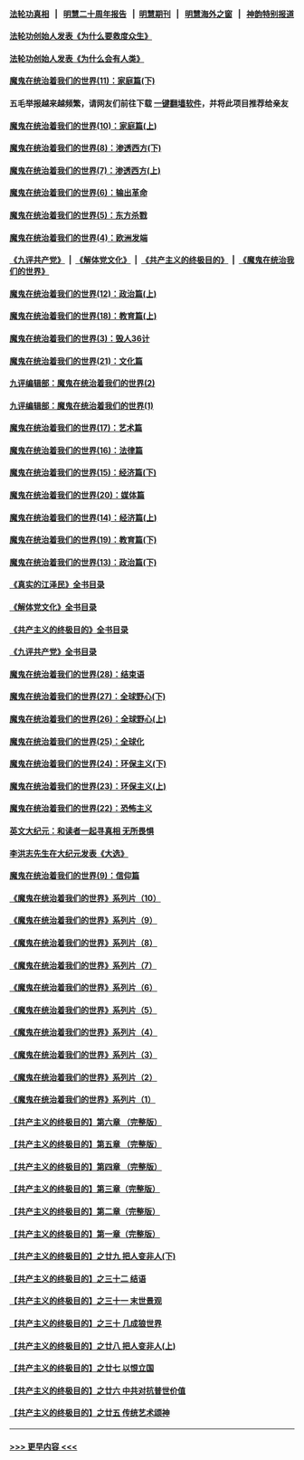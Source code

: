 #### [法轮功真相](https://github.com/gfw-breaker/truth/blob/master/README.md?t=0) &nbsp;&nbsp;|&nbsp;&nbsp; [明慧二十周年报告](https://github.com/gfw-breaker/mh-reports/blob/master/README.md?t=0) &nbsp;&nbsp;|&nbsp;&nbsp;[明慧期刊](https://github.com/gfw-breaker/mh-qikan) &nbsp;&nbsp;|&nbsp;&nbsp; [明慧海外之窗](https://github.com/gfw-breaker/mh-news/blob/master/README.md?t=0) &nbsp;&nbsp;|&nbsp;&nbsp; [神韵特别报道](https://github.com/gfw-breaker/mh-news/blob/master/shenyun.md?t=0)
#### [法轮功创始人发表《为什么要救度众生》](../pages/nsc422/n13975246.md?t=05040043) 
#### [法轮功创始人发表《为什么会有人类》](../pages/nsc422/n13912117.md?t=05040043) 
#### [魔鬼在统治着我们的世界(11)：家庭篇(下)](../pages/nsc422/n10440961.md?t=05040043) 
#### 五毛举报越来越频繁，请网友们前往下载 [一键翻墙软件](https://github.com/gfw-breaker/ssr-accounts)，并将此项目推荐给亲友
#### [魔鬼在统治着我们的世界(10)：家庭篇(上)](../pages/nsc422/n10435448.md?t=05040043) 
#### [魔鬼在统治着我们的世界(8)：渗透西方(下)](../pages/nsc422/n10429603.md?t=05040043) 
#### [魔鬼在统治着我们的世界(7)：渗透西方(上)](../pages/nsc422/n10426013.md?t=05040043) 
#### [魔鬼在统治着我们的世界(6)：输出革命](../pages/nsc422/n10421536.md?t=05040043) 
#### [魔鬼在统治着我们的世界(5)：东方杀戮](../pages/nsc422/n10417707.md?t=05040043) 
#### [魔鬼在统治着我们的世界(4)：欧洲发端](../pages/nsc422/n10414890.md?t=05040043) 
#### [《九评共产党》](https://github.com/begood0513/9ping.md/blob/master/README.md) &nbsp;|&nbsp; [《解体党文化》](../../../../jtdwh.md/blob/master/README.md)  &nbsp;|&nbsp; [《共产主义的终极目的》](../../../../gczydzjmd.md/blob/master/README.md) &nbsp;|&nbsp; [《魔鬼在统治我们的世界》](../../../../mgztzwmdsj.md/blob/master/README.md) 
#### [魔鬼在统治着我们的世界(12)：政治篇(上)](../pages/nsc422/n10444576.md?t=05040043) 
#### [魔鬼在统治着我们的世界(18)：教育篇(上)](../pages/nsc422/n10526970.md?t=05040043) 
#### [魔鬼在统治着我们的世界(3)：毁人36计](../pages/nsc422/n10411583.md?t=05040043) 
#### [魔鬼在统治着我们的世界(21)：文化篇](../pages/nsc422/n10597706.md?t=05040043) 
#### [九评编辑部：魔鬼在统治着我们的世界(2)](../pages/nsc422/n10410036.md?t=05040043) 
#### [九评编辑部：魔鬼在统治着我们的世界(1)](../pages/nsc422/n10406825.md?t=05040043) 
#### [魔鬼在统治着我们的世界(17)：艺术篇](../pages/nsc422/n10499093.md?t=05040043) 
#### [魔鬼在统治着我们的世界(16)：法律篇](../pages/nsc422/n10485969.md?t=05040043) 
#### [魔鬼在统治着我们的世界(15)：经济篇(下)](../pages/nsc422/n10469975.md?t=05040043) 
#### [魔鬼在统治着我们的世界(20)：媒体篇](../pages/nsc422/n10586579.md?t=05040043) 
#### [魔鬼在统治着我们的世界(14)：经济篇(上)](../pages/nsc422/n10457370.md?t=05040043) 
#### [魔鬼在统治着我们的世界(19)：教育篇(下)](../pages/nsc422/n10564808.md?t=05040043) 
#### [魔鬼在统治着我们的世界(13)：政治篇(下)](../pages/nsc422/n10448270.md?t=05040043) 
#### [《真实的江泽民》全书目录](../pages/nsc422/n13721399.md?t=05040043) 
#### [《解体党文化》全书目录](../pages/nsc422/n13721157.md?t=05040043) 
#### [《共产主义的终极目的》全书目录](../pages/nsc422/n13721048.md?t=05040043) 
#### [《九评共产党》全书目录](../pages/nsc422/n13708085.md?t=05040043) 
#### [魔鬼在统治着我们的世界(28)：结束语](../pages/nsc422/n10936246.md?t=05040043) 
#### [魔鬼在统治着我们的世界(27)：全球野心(下)](../pages/nsc422/n10928319.md?t=05040043) 
#### [魔鬼在统治着我们的世界(26)：全球野心(上)](../pages/nsc422/n10900318.md?t=05040043) 
#### [魔鬼在统治着我们的世界(25)：全球化](../pages/nsc422/n10788205.md?t=05040043) 
#### [魔鬼在统治着我们的世界(24)：环保主义(下)](../pages/nsc422/n10695307.md?t=05040043) 
#### [魔鬼在统治着我们的世界(23)：环保主义(上)](../pages/nsc422/n10688613.md?t=05040043) 
#### [魔鬼在统治着我们的世界(22)：恐怖主义](../pages/nsc422/n10614727.md?t=05040043) 
#### [英文大纪元：和读者一起寻真相 无所畏惧](../pages/nsc422/n12542027.md?t=05040043) 
#### [李洪志先生在大纪元发表《大选》](../pages/nsc422/n12534746.md?t=05040043) 
#### [魔鬼在统治着我们的世界(9)：信仰篇](../pages/nsc422/n10432159.md?t=05040043) 
#### [《魔鬼在统治着我们的世界》系列片（10）](../pages/nsc422/n12292670.md?t=05040043) 
#### [《魔鬼在统治着我们的世界》系列片（9）](../pages/nsc422/n12290859.md?t=05040043) 
#### [《魔鬼在统治着我们的世界》系列片（8）](../pages/nsc422/n12287445.md?t=05040043) 
#### [《魔鬼在统治着我们的世界》系列片（7）](../pages/nsc422/n12283425.md?t=05040043) 
#### [《魔鬼在统治着我们的世界》系列片（6）](../pages/nsc422/n12282314.md?t=05040043) 
#### [《魔鬼在统治着我们的世界》系列片（5）](../pages/nsc422/n12281419.md?t=05040043) 
#### [《魔鬼在统治着我们的世界》系列片（4）](../pages/nsc422/n12274024.md?t=05040043) 
#### [《魔鬼在统治着我们的世界》系列片（3）](../pages/nsc422/n12271322.md?t=05040043) 
#### [《魔鬼在统治着我们的世界》系列片（2）](../pages/nsc422/n12269049.md?t=05040043) 
#### [《魔鬼在统治着我们的世界》系列片（1）](../pages/nsc422/n12267575.md?t=05040043) 
#### [【共产主义的终极目的】第六章 （完整版）](../pages/nsc422/n11428913.md?t=05040043) 
#### [【共产主义的终极目的】第五章 （完整版）](../pages/nsc422/n11428912.md?t=05040043) 
#### [【共产主义的终极目的】第四章 （完整版）](../pages/nsc422/n11428907.md?t=05040043) 
#### [【共产主义的终极目的】第三章（完整版）](../pages/nsc422/n11428848.md?t=05040043) 
#### [【共产主义的终极目的】第二章（完整版）](../pages/nsc422/n11428831.md?t=05040043) 
#### [【共产主义的终极目的】第一章（完整版）](../pages/nsc422/n11417651.md?t=05040043) 
#### [【共产主义的终极目的】之廿九 把人变非人(下)](../pages/nsc422/n11344140.md?t=05040043) 
#### [【共产主义的终极目的】之三十二 结语](../pages/nsc422/n11360535.md?t=05040043) 
#### [【共产主义的终极目的】之三十一 末世景观](../pages/nsc422/n11351129.md?t=05040043) 
#### [【共产主义的终极目的】之三十 几成狼世界](../pages/nsc422/n11348280.md?t=05040043) 
#### [【共产主义的终极目的】之廿八 把人变非人(上)](../pages/nsc422/n11340492.md?t=05040043) 
#### [【共产主义的终极目的】之廿七 以恨立国](../pages/nsc422/n11336944.md?t=05040043) 
#### [【共产主义的终极目的】之廿六 中共对抗普世价值](../pages/nsc422/n11324785.md?t=05040043) 
#### [【共产主义的终极目的】之廿五 传统艺术颂神](../pages/nsc422/n11296396.md?t=05040043) 

----
#### [ >>> 更早内容 <<< ](../indexes/nsc422-earlier.md)
